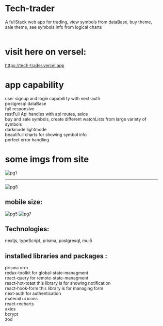 # Tech-trader
A fullStack web app for trading, view symbols from dataBase, buy theme, sale theme, see symbols info from logical charts<br><br>
# visit here on versel: 
https://tech-trader.vercel.app <br>

# app capability
user signup and login capabili
ty with next-auth<br>
postgresql dataBase<br>
full responsive<br>
restFull Api handles with api routes, axios<br>
buy and sale symbols, create different watchLists from large variety of symbols<br>
darkmode lightmode<br>
beautifull charts for showing symbol info<br>
perfect error handling<br>


# some imgs from site
![pg1](https://github.com/Ashkan2003/tech-trader/assets/125794999/44860f41-25f1-4732-bab1-7623ddeab6c1)<hr>
![pg8](https://github.com/Ashkan2003/tech-trader/assets/125794999/1e6c13e1-fd16-4b3c-b6ce-075e230aaf4e)

## mobile size:
<div  display="flex">
 
![pg5](https://github.com/Ashkan2003/tech-trader/assets/125794999/35df57a1-baa1-4d8b-bb66-037317d90960)
![pg7](https://github.com/Ashkan2003/tech-trader/assets/125794999/15826068-446a-4dc7-9874-ef659f13e646)
</div>


## Technologies:
nextjs, typeScript, prisma, postgresql, mui5


## installed libraries and packages : 
 prisma orm<br />
 redux-toolkit for global-state-managment<br />
 react-query for remote-state-managment<br />
 react-hot-toast this library is for showing notification<br />
 react-hook-form  this library is for managing form<br />
 next-auth for authentication<br>
 materail ui icons<br />
 react-recharts<br />
 axios<br>
 bcrypt<br>
 zod<br>